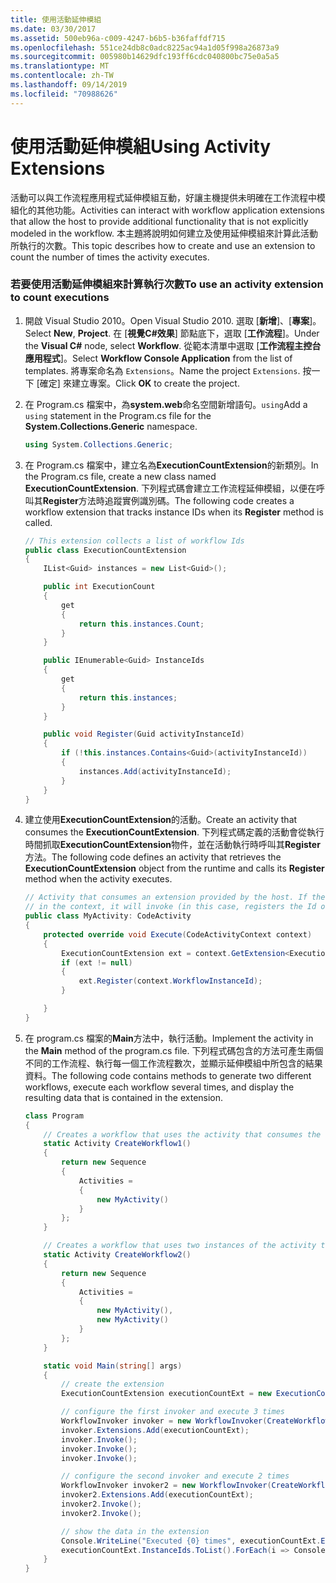 ```yaml
---
title: 使用活動延伸模組
ms.date: 03/30/2017
ms.assetid: 500eb96a-c009-4247-b6b5-b36faffdf715
ms.openlocfilehash: 551ce24db8c0adc8225ac94a1d05f998a26873a9
ms.sourcegitcommit: 005980b14629dfc193ff6cdc040800bc75e0a5a5
ms.translationtype: MT
ms.contentlocale: zh-TW
ms.lasthandoff: 09/14/2019
ms.locfileid: "70988626"
---
```

# <a name="using-activity-extensions"></a><span data-ttu-id="5ae5c-102">使用活動延伸模組</span><span class="sxs-lookup"><span data-stu-id="5ae5c-102">Using Activity Extensions</span></span>
<span data-ttu-id="5ae5c-103">活動可以與工作流程應用程式延伸模組互動，好讓主機提供未明確在工作流程中模組化的其他功能。</span><span class="sxs-lookup"><span data-stu-id="5ae5c-103">Activities can interact with workflow application extensions that allow the host to provide additional functionality that is not explicitly modeled in the workflow.</span></span>  <span data-ttu-id="5ae5c-104">本主題將說明如何建立及使用延伸模組來計算此活動所執行的次數。</span><span class="sxs-lookup"><span data-stu-id="5ae5c-104">This topic describes how to create and use an extension to count the number of times the activity executes.</span></span>

### <a name="to-use-an-activity-extension-to-count-executions"></a><span data-ttu-id="5ae5c-105">若要使用活動延伸模組來計算執行次數</span><span class="sxs-lookup"><span data-stu-id="5ae5c-105">To use an activity extension to count executions</span></span>

1. <span data-ttu-id="5ae5c-106">開啟 Visual Studio 2010。</span><span class="sxs-lookup"><span data-stu-id="5ae5c-106">Open Visual Studio 2010.</span></span> <span data-ttu-id="5ae5c-107">選取 [**新增**]、[**專案**]。</span><span class="sxs-lookup"><span data-stu-id="5ae5c-107">Select **New**, **Project**.</span></span> <span data-ttu-id="5ae5c-108">在 [**視覺C#效果**] 節點底下，選取 [**工作流程**]。</span><span class="sxs-lookup"><span data-stu-id="5ae5c-108">Under the **Visual C#** node, select **Workflow**.</span></span>  <span data-ttu-id="5ae5c-109">從範本清單中選取 [**工作流程主控台應用程式**]。</span><span class="sxs-lookup"><span data-stu-id="5ae5c-109">Select **Workflow Console Application** from the list of templates.</span></span> <span data-ttu-id="5ae5c-110">將專案命名為 `Extensions`。</span><span class="sxs-lookup"><span data-stu-id="5ae5c-110">Name the project `Extensions`.</span></span> <span data-ttu-id="5ae5c-111">按一下 \[確定\] 來建立專案。</span><span class="sxs-lookup"><span data-stu-id="5ae5c-111">Click **OK** to create the project.</span></span>

2. <span data-ttu-id="5ae5c-112">在 Program.cs 檔案中，為**system.web**命名空間新增語句。`using`</span><span class="sxs-lookup"><span data-stu-id="5ae5c-112">Add a `using` statement in the Program.cs file for the **System.Collections.Generic** namespace.</span></span>

    ```csharp
    using System.Collections.Generic;
    ```

3. <span data-ttu-id="5ae5c-113">在 Program.cs 檔案中，建立名為**ExecutionCountExtension**的新類別。</span><span class="sxs-lookup"><span data-stu-id="5ae5c-113">In the Program.cs file, create a new class named **ExecutionCountExtension**.</span></span> <span data-ttu-id="5ae5c-114">下列程式碼會建立工作流程延伸模組，以便在呼叫其**Register**方法時追蹤實例識別碼。</span><span class="sxs-lookup"><span data-stu-id="5ae5c-114">The following code creates a workflow extension that tracks instance IDs when its **Register** method is called.</span></span>

    ```csharp
    // This extension collects a list of workflow Ids
    public class ExecutionCountExtension
    {
        IList<Guid> instances = new List<Guid>();

        public int ExecutionCount
        {
            get
            {
                return this.instances.Count;
            }
        }

        public IEnumerable<Guid> InstanceIds
        {
            get
            {
                return this.instances;
            }
        }

        public void Register(Guid activityInstanceId)
        {
            if (!this.instances.Contains<Guid>(activityInstanceId))
            {
                instances.Add(activityInstanceId);
            }
        }
    }
    ```

4. <span data-ttu-id="5ae5c-115">建立使用**ExecutionCountExtension**的活動。</span><span class="sxs-lookup"><span data-stu-id="5ae5c-115">Create an activity that consumes the **ExecutionCountExtension**.</span></span> <span data-ttu-id="5ae5c-116">下列程式碼定義的活動會從執行時間抓取**ExecutionCountExtension**物件，並在活動執行時呼叫其**Register**方法。</span><span class="sxs-lookup"><span data-stu-id="5ae5c-116">The following code defines an activity that retrieves the **ExecutionCountExtension** object from the runtime and calls its **Register** method when the activity executes.</span></span>

    ```csharp
    // Activity that consumes an extension provided by the host. If the extension is available
    // in the context, it will invoke (in this case, registers the Id of the executing workflow)
    public class MyActivity: CodeActivity
    {
        protected override void Execute(CodeActivityContext context)
        {
            ExecutionCountExtension ext = context.GetExtension<ExecutionCountExtension>();
            if (ext != null)
            {
                ext.Register(context.WorkflowInstanceId);
            }

        }
    }
    ```

5. <span data-ttu-id="5ae5c-117">在 program.cs 檔案的**Main**方法中，執行活動。</span><span class="sxs-lookup"><span data-stu-id="5ae5c-117">Implement the activity in the **Main** method of the program.cs file.</span></span> <span data-ttu-id="5ae5c-118">下列程式碼包含的方法可產生兩個不同的工作流程、執行每一個工作流程數次，並顯示延伸模組中所包含的結果資料。</span><span class="sxs-lookup"><span data-stu-id="5ae5c-118">The following code contains methods to generate two different workflows, execute each workflow several times, and display the resulting data that is contained in the extension.</span></span>

    ```csharp
    class Program
    {
        // Creates a workflow that uses the activity that consumes the extension
        static Activity CreateWorkflow1()
        {
            return new Sequence
            {
                Activities =
                {
                    new MyActivity()
                }
            };
        }

        // Creates a workflow that uses two instances of the activity that consumes the extension
        static Activity CreateWorkflow2()
        {
            return new Sequence
            {
                Activities =
                {
                    new MyActivity(),
                    new MyActivity()
                }
            };
        }

        static void Main(string[] args)
        {
            // create the extension
            ExecutionCountExtension executionCountExt = new ExecutionCountExtension();

            // configure the first invoker and execute 3 times
            WorkflowInvoker invoker = new WorkflowInvoker(CreateWorkflow1());
            invoker.Extensions.Add(executionCountExt);
            invoker.Invoke();
            invoker.Invoke();
            invoker.Invoke();

            // configure the second invoker and execute 2 times
            WorkflowInvoker invoker2 = new WorkflowInvoker(CreateWorkflow2());
            invoker2.Extensions.Add(executionCountExt);
            invoker2.Invoke();
            invoker2.Invoke();

            // show the data in the extension
            Console.WriteLine("Executed {0} times", executionCountExt.ExecutionCount);
            executionCountExt.InstanceIds.ToList().ForEach(i => Console.WriteLine("...{0}", i));
        }
    }
    ```
